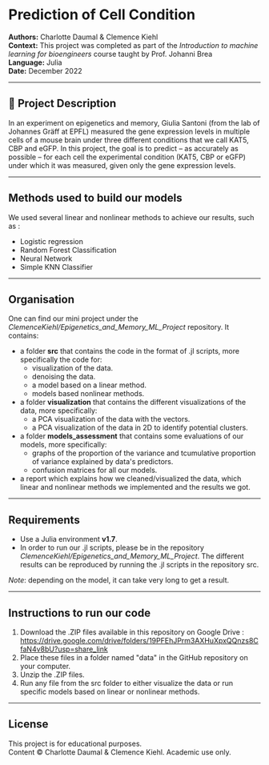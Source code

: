 # Prediction of Cell Condition

**Authors:** Charlotte Daumal & Clemence Kiehl  
**Context:** This project was completed as part of the *Introduction to machine learning for bioengineers* course taught by Prof. Johanni Brea  
**Language:** Julia   
**Date:** December 2022  

---

## 📝 Project Description  

In an experiment on epigenetics and memory, Giulia Santoni (from the lab of Johannes Gräff at EPFL) measured the gene expression levels in multiple cells of a mouse brain under three different conditions that we call KAT5, CBP and eGFP. In this project, the goal is to predict – as accurately as possible – for each cell the experimental condition (KAT5, CBP or eGFP) under which it was measured, given only the gene expression levels.

---

## Methods used to build our models

We used several linear and nonlinear methods to achieve our results, such as :

* Logistic regression
* Random Forest Classification
* Neural Network
* Simple KNN Classifier

---

## Organisation

One can find our mini project under the *ClemenceKiehl/Epigenetics_and_Memory_ML_Project* repository. It contains:

* a folder **src** that contains the code in the format of .jl scripts, more specifically the code for:
  * visualization of the data.
  * denoising the data.
  * a model based on a linear method.
  * models based nonlinear methods.
* a folder **visualization** that contains the different visualizations of the data, more specifically:
  * a PCA visualization of the data with the vectors.
  * a PCA visualization of the data in 2D to identify potential clusters.
* a folder **models_assessment** that contains some evaluations of our models, more specifically:
  * graphs of the proportion of the variance and tcumulative proportion of variance explained by data's predictors.
  * confusion matrices for all our models.
* a report which explains how we cleaned/visualized the data, which linear and nonlinear methods we implemented and the results we got.

---

## Requirements

* Use a Julia environment **v1.7**.
* In order to run our .jl scripts, please be in the repository *ClemenceKiehl/Epigenetics_and_Memory_ML_Project*. The different results can be reproduced by running the .jl scripts in the repository src.  

_Note_: depending on the model, it can take very long to get a result.

---

## Instructions to run our code

1. Download the .ZIP files available in this repository on Google Drive : https://drive.google.com/drive/folders/19PFEhJPrm3AXHuXpxQQnzs8CfaN4v8bU?usp=share_link
2. Place these files in a folder named "data" in the GitHub repository on your computer.
3. Unzip the .ZIP files.
4. Run any file from the src folder to either visualize the data or run specific models based on linear or nonlinear methods.

---

## License

This project is for educational purposes.  
Content © Charlotte Daumal & Clemence Kiehl. Academic use only.
